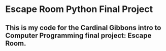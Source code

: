 # Escape Room Python Final Project
## This is my code for the Cardinal Gibbons intro to Computer Programming final project: Escape Room.

